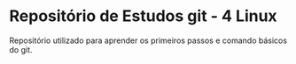 # Repositório de Estudos git - 4 Linux
Repositório utilizado para aprender os primeiros passos e comando básicos do git.